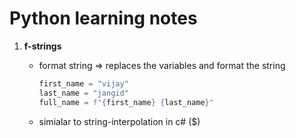 # **Python learning notes**

1. **f-strings**
    * format string => replaces the variables and format the string
        
        ```python
        first_name = "vijay"
        last_name = "jangid"
        full_name = f"{first_name} {last_name}"
        ```

    * simialar to string-interpolation in c# ($)
 
